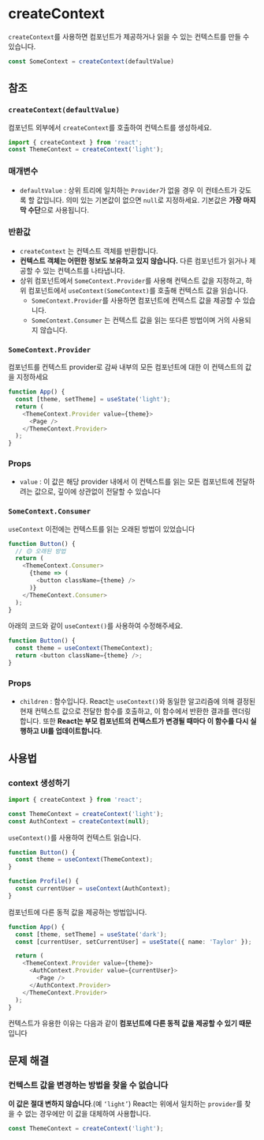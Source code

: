 # createContext

`createContext`를 사용하면 컴포넌트가 제공하거나 읽을 수 있는 컨텍스트를 만들 수 있습니다.

```typescript
const SomeContext = createContext(defaultValue)
```

## 참조

### `createContext(defaultValue)`

컴포넌트 외부에서 `createContext`를 호출하여 컨텍스트를 생성하세요.

```typescript
import { createContext } from 'react';
const ThemeContext = createContext('light');
```

### 매개변수

- `defaultValue` : 상위 트리에 일치하는 `Provider`가 없을 경우 이 컨테스트가 갖도록 할 값입니다.
의미 있는 기본값이 없으면 `null`로 지정하세요. 기본값은 **가장 마지막 수단**으로 사용됩니다.

### 반환값

- `createContext` 는 컨텍스트 객체를 반환합니다.
- **컨텍스트 객체는 어떤한 정보도 보유하고 있지 않습니다.** 다른 컴포넌트가 읽거나 제공할 수 있는 컨텍스트를 나타냅니다.
- 상위 컴포넌트에서 `SomeContext.Provider`를 사용해 컨텍스트 값을 지정하고, 하위 컴포넌트에서 `useContext(SomeContext)`를 호출해 컨텍스트 값을 읽습니다.
    - `SomeContext.Provider`를 사용하면 컴포넌트에 컨텍스트 값을 제공할 수 있습니다.
    - `SomeContext.Consumer` 는 컨텍스트 값을 읽는 또다른 방법이며 거의 사용되지 않습니다.

### `SomeContext.Provider`

컴포넌트를 컨텍스트 provider로 감싸 내부의 모든 컴포넌트에 대한 이 컨텍스트의 값을 지정하세요

```typescript
function App() {
  const [theme, setTheme] = useState('light');
  return (
    <ThemeContext.Provider value={theme}>
      <Page />
    </ThemeContext.Provider>
  );
}
```

### **Props**

- `value` : 이 값은 해당 provider 내에서 이 컨텍스트를 읽는 모든 컴포넌트에 전달하려는 값으로, 깊이에 상관없이 전달할 수 있습니다

### `SomeContext.Consumer`

`useContext` 이전에는 컨텍스트를 읽는 오래된 방법이 있었습니다

```typescript
function Button() {
  // 🟡 오래된 방법
  return (
    <ThemeContext.Consumer>
      {theme => (
        <button className={theme} />
      )}
    </ThemeContext.Consumer>
  );
}
```

아래의 코드와 같이 `useContext()`를 사용하여 수정해주세요.

```typescript
function Button() {
  const theme = useContext(ThemeContext);
  return <button className={theme} />;
}
```

### Props

- `children` : 함수입니다. React는 `useContext()`와 동일한 알고리즘에 의해 결정된 현재 컨텍스트 값으로 전달한 함수를 호출하고, 이 함수에서 반환한 결과를 렌더링합니다. 또한 **React는 부모 컴포넌트의 컨텍스트가 변경될 때마다 이 함수를 다시 실행하고 UI를 업데이트합니다**.

## 사용법

### **context 생성하기**

```typescript
import { createContext } from 'react';

const ThemeContext = createContext('light');
const AuthContext = createContext(null);
```

`useContext()`를 사용하여 컨텍스트 읽습니다.

```typescript
function Button() {
  const theme = useContext(ThemeContext);
}

function Profile() {
  const currentUser = useContext(AuthContext);
}
```

컴포넌트에 다른 동적 값을 제공하는 방법입니다.

```typescript
function App() {
  const [theme, setTheme] = useState('dark');
  const [currentUser, setCurrentUser] = useState({ name: 'Taylor' });

  return (
    <ThemeContext.Provider value={theme}>
      <AuthContext.Provider value={currentUser}>
        <Page />
      </AuthContext.Provider>
    </ThemeContext.Provider>
  );
}
```

컨텍스트가 유용한 이유는 다음과 같이 **컴포넌트에 다른 동적 값을 제공할 수 있기 때문**입니다

## 문제 해결

### **컨텍스트 값을 변경하는 방법을 찾을 수 없습니다**

**이 값은 절대 변하지 않습니다**.(예 `‘light’`) React는 위에서 일치하는 `provider`를 찾을 수 없는 경우에만 이 값을 대체하여 사용합니다.

```typescript
const ThemeContext = createContext('light');
```